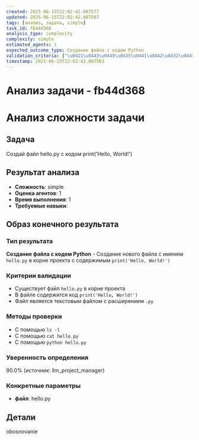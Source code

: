 ```yaml
---
created: 2025-06-15T22:02:42.087577
updated: 2025-06-15T22:02:42.087587
tags: [анализ, задача, simple]
task_id: fb44d368
analysis_type: complexity
complexity: simple
estimated_agents: 1
expected_outcome_type: Создание файла с кодом Python
validation_criteria: ["\u0421\u0443\u0449\u0435\u0441\u0442\u0432\u0443\u0435\u0442 \u0444\u0430\u0439\u043b `hello.py` \u0432 \u043a\u043e\u0440\u043d\u0435 \u043f\u0440\u043e\u0435\u043a\u0442\u0430", "\u0412 \u0444\u0430\u0439\u043b\u0435 \u0441\u043e\u0434\u0435\u0440\u0436\u0438\u0442\u0441\u044f \u043a\u043e\u0434 `print('Hello, World!')`", "\u0424\u0430\u0439\u043b \u044f\u0432\u043b\u044f\u0435\u0442\u0441\u044f \u0442\u0435\u043a\u0441\u0442\u043e\u0432\u044b\u043c \u0444\u0430\u0439\u043b\u043e\u043c \u0441 \u0440\u0430\u0441\u0448\u0438\u0440\u0435\u043d\u0438\u0435\u043c `.py`"]
timestamp: 2025-06-15T22:02:42.087563
---
```


# Анализ задачи - fb44d368

# Анализ сложности задачи

## Задача
Создай файл hello.py с кодом print('Hello, World!')

## Результат анализа
- **Сложность**: simple
- **Оценка агентов**: 1
- **Время выполнения**: 1
- **Требуемые навыки**: 

## Образ конечного результата

### Тип результата
**Создание файла с кодом Python** - Создание нового файла с именем `hello.py` в корне проекта с содержимым `print('Hello, World!')`

### Критерии валидации
- Существует файл `hello.py` в корне проекта
- В файле содержится код `print('Hello, World!')`
- Файл является текстовым файлом с расширением `.py`

### Методы проверки
- С помощью `ls -l`
- С помощью `cat hello.py`
- С помощью `python hello.py`

### Уверенность определения
90.0% (источник: llm_project_manager)

### Конкретные параметры
- **файл**: hello.py


## Детали
obosnovanie
